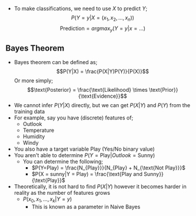 - To make classifications, we need to use $X$ to predict $Y$;
$$P(Y=y|X=(x_1, x_2, ..., x_n))$$
$$\text{Prediction} = argmax_y (Y=y|x=...)$$
## Bayes Theorem
- Bayes theorem can be defined as;
$$P(Y|X) = \frac{P(X|Y)P(Y)}{P(X)}$$
Or more simply;
$$\text{Posterior} = \frac{\text{Likelihood} \times \text{Prior}}{\text{Evidence}}$$
- We cannot infer $P(Y|X)$ directly, but we can get $P(X|Y)$ and $P(Y)$ from the training data
- For example, say you have (discrete) features of;
	- Outlook
	- Temperature
	- Humidity
	- Windy
- You also have a target variable Play (Yes/No binary value)
- You aren't able to determine $P(Y=\text{Play}|Outlook=\text{Sunny})$
	- You can determine the following;
		- $P(Y=Play) = \frac{N_{Play}}}{N_{Play} + N_{\text{Not Play}}}$
		- $P(X = sunny|Y = Play) = \frac{\text{Play and Sunny}}{\text{Play}}$
- Theoretically, it is not hard to find $P(X|Y)$ however it becomes harder in reality as the number of features grows
	- $P(x_0, x_1, ..., x_k|Y=y)$
		- This is known as a parameter in Naive Bayes